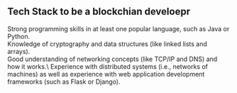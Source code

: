 ## Tech Stack to be a blockchian develoepr 

Strong programming skills in at least one popular language, such as Java or Python. \
Knowledge of cryptography and data structures (like linked lists and arrays). \
Good understanding of networking concepts (like TCP/IP and DNS) and how it works.\ 
Experience with distributed systems (i.e., networks of machines) as well as experience with web application development frameworks (such as Flask or Django).
